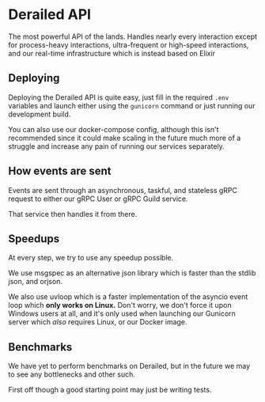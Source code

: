 # Derailed API

The most powerful API of the lands.
Handles nearly every interaction except for
process-heavy interactions, ultra-frequent
or high-speed interactions, and our real-time infrastructure
which is instead based on Elixir 

## Deploying

Deploying the Derailed API is quite easy, just fill in the
required `.env` variables and launch either using
the `gunicorn` command or just running our development build.

You can also use our docker-compose config,
although this isn't recommended since it
could make scaling in the future much more
of a struggle and increase any pain of running
our services separately.

## How events are sent

Events are sent through an asynchronous,
taskful, and stateless gRPC request to either
our gRPC User or gRPC Guild service.

That service then handles it from there.

## Speedups

At every step, we try to use any speedup possible.

We use msgspec as an alternative json library which is
faster than the stdlib json, and orjson.

We also use uvloop which is a faster implementation
of the asyncio event loop which **only works on Linux.**
Don't worry, we don't force it upon Windows users at all,
and it's only used when launching our Gunicorn server
which *also* requires Linux, or our Docker image.

## Benchmarks

We have yet to perform benchmarks on Derailed,
but in the future we may to see any bottlenecks and other such.

First off though a good starting point may just be writing tests.
